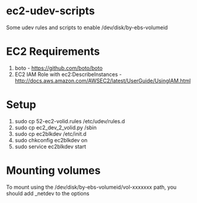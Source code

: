 ec2-udev-scripts
================

Some udev rules and scripts to enable /dev/disk/by-ebs-volumeid

EC2 Requirements
================

1. boto - https://github.com/boto/boto
2. EC2 IAM Role with ec2:DescribeInstances - http://docs.aws.amazon.com/AWSEC2/latest/UserGuide/UsingIAM.html

Setup
=====

1. sudo cp 52-ec2-volid.rules /etc/udev/rules.d
2. sudo cp ec2_dev_2_volid.py /sbin
3. sudo cp ec2blkdev /etc/init.d
4. sudo chkconfig ec2blkdev on
5. sudo service ec2blkdev start

Mounting volumes
================

To mount using the /dev/disk/by-ebs-volumeid/vol-xxxxxxx path, you should add _netdev to the options


